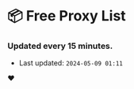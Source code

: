 # :package: Free Proxy List
### Updated every 15 minutes.

- Last updated: `2024-05-09 01:11`

:heart:
